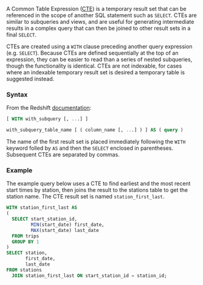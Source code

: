 A Common Table Expression ([CTE](https://en.wikipedia.org/wiki/Hierarchical_and_recursive_queries_in_SQL#Common_table_expression)) is a temporary result set that can be referenced in the scope of another SQL statement such as `SELECT`. CTEs are similar to subqueries and views, and are useful for generating intermediate results in a complex query that can then be joined to other result sets in a final `SELECT`.

CTEs are created using a `WITH` clause preceding another query expression (e.g. `SELECT`). Because CTEs are defined sequentially at the top of an expression, they can be easier to read than a series of nested subqueries, though the functionality is identical. CTEs are not indexable, for cases where an indexable temporary result set is desired a temporary table is suggested instead.

### Syntax
From the Redshift [documentation](http://docs.aws.amazon.com/redshift/latest/dg/r_WITH_clause.html):

```sql
[ WITH with_subquery [, ...] ]
```

```sql
with_subquery_table_name [ ( column_name [, ...] ) ] AS ( query )
```

The name of the first result set is placed immediately following the `WITH` keyword folled by `AS` and then the `SELECT` enclosed in parentheses. Subsequent CTEs are separated by commas.

### Example
The example query below uses a CTE to find earliest and the most recent start times by station, then joins the result to the stations table to get the station name. The CTE result set is named `station_first_last`.

```sql
WITH station_first_last AS
(
  SELECT start_station_id,
         MIN(start_date) first_date,
         MAX(start_date) last_date
  FROM trips
  GROUP BY 1
)
SELECT station,
       first_date,
       last_date
FROM stations
  JOIN station_first_last ON start_station_id = station_id;
```
